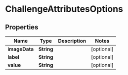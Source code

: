 
# ChallengeAttributesOptions

## Properties
Name | Type | Description | Notes
------------ | ------------- | ------------- | -------------
**imageData** | **String** |  |  [optional]
**label** | **String** |  |  [optional]
**value** | **String** |  |  [optional]



